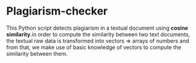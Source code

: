# Plagiarism-checker

This Python script detects plagiarism in a textual document using **cosine similarity**.in order to compute the similarity between two text documents, the textual raw data is transformed into vectors => arrays of numbers and from that, we make use of basic knowledge of vectors to compute the similarity between them.
